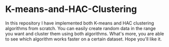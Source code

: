 # K-means-and-HAC-Clustering
In this repository I have implemented both K-means and HAC clustering algorithms from scratch. You can easily create random data in the range you want and cluster them using both algorithms. What's more, you are able to see which algorithm works faster on a certain dataset. Hope you'll like it.
